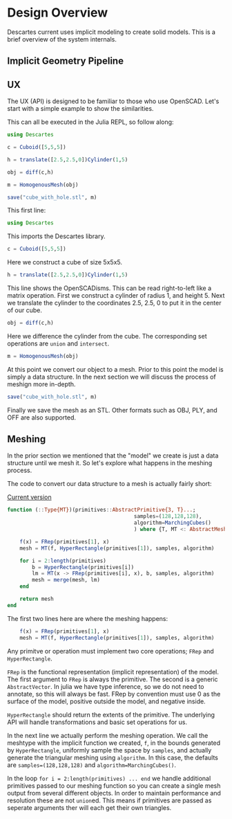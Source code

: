 # Design Overview

Descartes current uses implicit modeling to create solid models. This is a brief overview of the system internals.


## Implicit Geometry Pipeline


## UX

The UX (API) is designed to be familiar to those who use OpenSCAD. Let's start with a simple example to show the similarities.

This can all be executed in the Julia REPL, so follow along:

```julia
using Descartes

c = Cuboid([5,5,5])

h = translate([2.5,2.5,0])Cylinder(1,5)

obj = diff(c,h)

m = HomogenousMesh(obj)

save("cube_with_hole.stl", m)
```

This first line:

```julia
using Descartes
```

This imports the Descartes library.

```julia
c = Cuboid([5,5,5])
```

Here we construct a cube of size 5x5x5.

```julia
h = translate([2.5,2.5,0])Cylinder(1,5)
```

This line shows the OpenSCADisms. This can be read right-to-left like a matrix operation. First we construct a cylinder of radius 1, and height 5. Next we translate the cylinder to the coordinates 2.5, 2.5, 0 to put it in the center of our cube.

```julia
obj = diff(c,h)
```

Here we difference the cylinder from the cube. The corresponding set operations are `union` and `intersect`.

```julia
m = HomogenousMesh(obj)
```

At this point we convert our object to a mesh. Prior to this point the model is simply a data structure. In the next section we will discuss the process of meshign more in-depth.

```julia
save("cube_with_hole.stl", m)
```

Finally we save the mesh as an STL. Other formats such as OBJ, PLY, and OFF are also supported.


## Meshing

In the prior section we mentioned that the "model" we create is just a data structure until we mesh it. So let's explore what happens in the meshing process.

The code to convert our data structure to a mesh is actually fairly short:

[Current version](https://github.com/sjkelly/Descartes.jl/blob/master/src/meshes.jl)


```julia
function (::Type{MT})(primitives::AbstractPrimitive{3, T}...;
                                         samples=(128,128,128),
                                         algorithm=MarchingCubes()
                                         ) where {T, MT <: AbstractMesh}

    f(x) = FRep(primitives[1], x)
    mesh = MT(f, HyperRectangle(primitives[1]), samples, algorithm)

    for i = 2:length(primitives)
        b = HyperRectangle(primitives[i])
        lm = MT(x -> FRep(primitives[i], x), b, samples, algorithm)
        mesh = merge(mesh, lm)
    end

    return mesh
end
```

The first two lines here are where the meshing happens:

```julia
    f(x) = FRep(primitives[1], x)
    mesh = MT(f, HyperRectangle(primitives[1]), samples, algorithm)
```

Any primitve or operation must implement two core operations; `FRep` and `HyperRectangle`.

`FRep` is the functional representation (implicit representation) of the model. The first argument to `FRep` is always the primitive. The second is a generic `AbstractVector`. In julia we have type inference, so we do not need to annotate, so this will always be fast. FRep by convention must use 0 as the surface of the model, positive outside the model, and negative inside.

`HyperRectangle` should return the extents of the primitive. The underlying API will handle transformations and basic set operations for us.

In the next line we actually perform the meshing operation. We call the meshtype with the implicit function we created, `f`, in the bounds generated by `HyperRectangle`, uniformly sample the space by `samples`, and actually generate the triangular meshing using `algorithm`. In this case, the defaults are `samples=(128,128,128)` and `algorithm=MarchingCubes()`.

In the loop `for i = 2:length(primitives) ... end` we handle additional primitives passed to our meshing function so you can create a single mesh output from several different objects. In order to maintain performance and resolution these are not `union`ed. This means if primitives are passed as seperate arguments ther will each get their own triangles.
